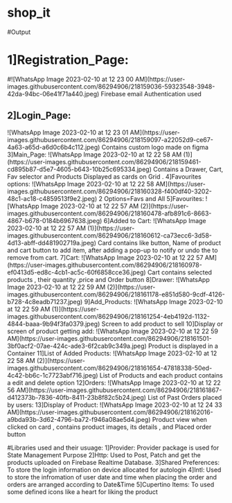 # shop_it

#Output

<h1> 1]Registration_Page:</h1>
#![WhatsApp Image 2023-02-10 at 12 23 00 AM](https://user-images.githubusercontent.com/86294906/218159036-59323548-3948-42da-94bc-06e41f71a440.jpeg)
Firebase email Authentication used
<h2>2]Login_Page:</h2>
![WhatsApp Image 2023-02-10 at 12 23 01 AM](https://user-images.githubusercontent.com/86294906/218159097-a22052d9-ce67-4a63-a65d-a6d0c6b4c112.jpeg)
Contains custom logo made on figma
3]Main_Page:
![WhatsApp Image 2023-02-10 at 12 22 58 AM (1)](https://user-images.githubusercontent.com/86294906/218159461-cd895b87-d5e7-4605-b643-10b25c695334.jpeg)
Contains a Drawer, Cart, Fav selector and Products Displayed as cards on Grid . 
4]Favourites options:
![WhatsApp Image 2023-02-10 at 12 22 58 AM](https://user-images.githubusercontent.com/86294906/218160328-f400df40-3202-48c1-ac18-c4859513f9e2.jpeg)
2 Options=Favs and All
5]Favourites:
![WhatsApp Image 2023-02-10 at 12 22 57 AM (2)](https://user-images.githubusercontent.com/86294906/218160478-afb891c6-8663-4867-b678-0184b6967638.jpeg)
6]Added to Cart:
![WhatsApp Image 2023-02-10 at 12 22 57 AM (1)](https://user-images.githubusercontent.com/86294906/218160612-ca73ecc6-3d58-4d13-abff-dd481902719a.jpeg)
Card contains like button, Name of product and cart button to add item, after adding a pop-up to notify or undo the to remove from cart.
7]Cart:
![WhatsApp Image 2023-02-10 at 12 22 57 AM](https://user-images.githubusercontent.com/86294906/218160978-ef0413d5-ed8c-4cb1-ac5c-60f6858cce36.jpeg)
Cart contains selected products , their quantity ,price and Order button
8]Drawer:
![WhatsApp Image 2023-02-10 at 12 22 59 AM (2)](https://user-images.githubusercontent.com/86294906/218161178-e851d580-9cdf-4126-b728-4c8eadb71237.jpeg)
9]Add_Products:
![WhatsApp Image 2023-02-10 at 12 22 59 AM (1)](https://user-images.githubusercontent.com/86294906/218161254-4eb4192d-1132-4844-baaa-9b94f3fa0379.jpeg)
Screen to add product to sell
10]Display or screen of product getting add:
![WhatsApp Image 2023-02-10 at 12 22 59 AM](https://user-images.githubusercontent.com/86294906/218161501-3bf0acf2-07ae-424c-ade3-6f2cab9c349a.jpeg)
Product is displayed in a Container
11]List of Added Products:
![WhatsApp Image 2023-02-10 at 12 22 58 AM (2)](https://user-images.githubusercontent.com/86294906/218161654-47818338-50ed-4c42-bb6c-1c7723abf716.jpeg)
List of Products and each product contains a edit and delete option
12]Orders:
![WhatsApp Image 2023-02-10 at 12 22 56 AM](https://user-images.githubusercontent.com/86294906/218161867-d412373b-7836-40fb-8411-23b8f82c5b24.jpeg)
List of Past Orders placed by users:
13]Display of Product:
![WhatsApp Image 2023-02-10 at 12 24 33 AM](https://user-images.githubusercontent.com/86294906/218162016-a9bda93b-3d62-4796-ba72-f946a08ae5d4.jpeg)
Product view when clicked on card , contains product images, its details , and Placed order button




#Libraries used and their usuage:
1]Provider:
Provider package is used for State Management Purpose
2]Http:
Used to Post, Patch and get the products uploaded on Firebase Realtime Database.
3]Shared Preferences:
To store the login information on device allocated for autologin
4]Intl:
Used to store the infromation of user date and time when placing the order and orders are arranged according to Date&Time
5]Cupertino Items:
To used some defined icons like a heart for liking the product
